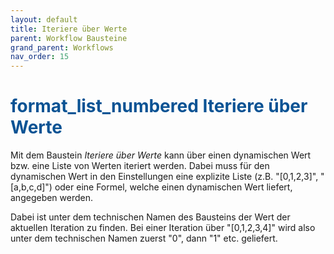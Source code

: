 ```yaml
---
layout: default
title: Iteriere über Werte
parent: Workflow Bausteine
grand_parent: Workflows
nav_order: 15
---
```


# <span style="color:#0b5394"><span class="material-icons">format_list_numbered</span> **Iteriere über Werte**</span>

Mit dem Baustein *Iteriere über Werte* kann über einen dynamischen Wert bzw. eine Liste von Werten iteriert werden.
Dabei muss für den dynamischen Wert in den Einstellungen eine explizite Liste (z.B. "[0,1,2,3]", "[a,b,c,d]") oder eine 
Formel, welche einen dynamischen Wert liefert, angegeben werden.

Dabei ist unter dem technischen Namen des Bausteins der Wert der aktuellen Iteration zu finden.
Bei einer Iteration über "[0,1,2,3,4]" wird also unter dem technischen Namen zuerst "0", dann "1" etc. 
geliefert.